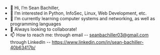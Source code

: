 - 👋 Hi, I’m Sean Bachiller, 
- 👀 I’m interested in Python, InfoSec, Linux, Web Development, etc.
- 🌱 I’m currently learning computer systems and networking, as well as programming languages
- 💞️ Always looking to collaborate!
- 📫 How to reach me: 
    through email -- seanbachiller03@gmail.com
    through LinkedIn -- https://www.linkedin.com/in/sean-bachiller-40b63417b/
